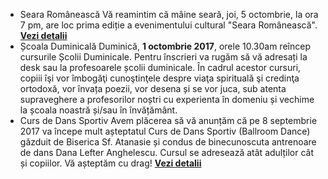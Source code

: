 * <label>Seara Românească</label> Vă reamintim că mâine seară, joi, 5 octombrie, la ora 7 pm, are loc prima ediție a evenimentului cultural "Seara Românească". <a href="{{ site.baseurl }}/ro/2017/seara-romaneasca.html"><strong>Vezi&nbsp;detalii</strong></a>
* <label>Școala Duminicală</label> Duminică, <strong>1 octombrie 2017</strong>, orele 10.30am reîncep cursurile Școlii Duminicale. Pentru înscrieri va rugăm să vă adresați la desk sau la profesoarele școlii duminicale. În cadrul acestor cursuri, copiii îşi vor îmbogăţi cunoştinţele despre viaţa spirituală şi credinţa ortodoxă, vor învața poezii, vor desena și se vor juca, sub atenta supraveghere a profesorilor noștri cu experienta în domeniu și vechime la școala noastră și/sau în învățământ.
* <label>Curs de Dans Sportiv</label> Avem plăcerea să vă anunțăm că pe 8 septembrie 2017 va începe mult așteptatul Curs de Dans Sportiv (Ballroom Dance) găzduit de Biserica Sf. Atanasie și condus de binecunoscuta antrenoare de dans Dana Lefter Anghelescu. Cursul se adresează atât adulților cât și copiilor. Vă așteptăm cu drag! <a href="{{ site.baseurl }}/ro/2017/curs-de-dans.html"><strong>Vezi&nbsp;detalii</strong></a>